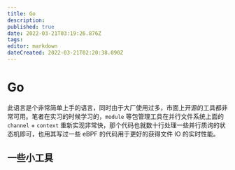 ```yaml
---
title: Go
description: 
published: true
date: 2022-03-21T03:19:26.876Z
tags: 
editor: markdown
dateCreated: 2022-03-21T02:20:38.090Z
---
```


# Go
此语言是个非常简单上手的语言，同时由于大厂使用过多，市面上开源的工具都非常可用。笔者在实习的时候学习的，`module` 等包管理工具在并行文件系统上面的 `channel` + `context` 重新实现非常快，那个代码也就数十行处理一些并行质询的状态机即可，也用其写过一些 eBPF 的代码用于更好的获得文件 IO 的实时性能。

## 一些小工具